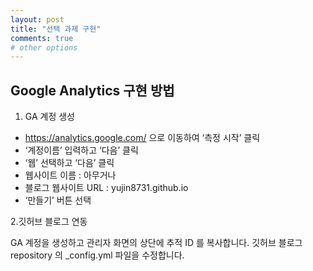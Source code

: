```yaml
---
layout: post
title: "선택 과제 구현"
comments: true
# other options
---
```



## Google Analytics 구현 방법
1. GA 계정 생성
- https://analytics.google.com/ 으로 이동하여 ‘측정 시작’ 클릭
- ‘계정이름’ 입력하고 ‘다음’ 클릭
- ‘웹’ 선택하고 ‘다음’ 클릭
- 웹사이트 이름 : 아무거나
- 블로그 웹사이트 URL : yujin8731.github.io
- ‘만들기’ 버튼 선택

2.깃허브 블로그 연동

GA 계정을 생성하고 관리자 화면의 상단에 추적 ID 를 복사합니다.
깃허브 블로그 repository 의 _config.yml 파일을 수정합니다.